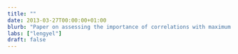 ```yaml
---
title: ""
date: 2013-03-27T00:00:00+01:00
blurb: "Paper on assessing the importance of correlations with maximum entropy models is published on arXiv"
labs: ["lengyel"]
draft: false
---
```

